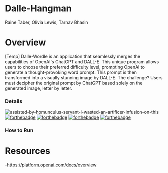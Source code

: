 # Dalle-Hangman
Raine Taber, Olivia Lewis, Tarnav Bhasin

# Overview
[Temp]
Dalle-Wordle is an application that seamlessly merges the capabilities of OpenAI's ChatGPT and DALL-E. This unique program allows users to choose their preferred difficulty level, prompting OpenAI to generate a thought-provoking word prompt. This prompt is then transformed into a visually stunning image by DALL-E. The challenge? Users must decipher the original prompt by ChatGPT based solely on the generated image, letter by letter.

### Details
![assisted-by-homunculus-servant-i-wasted-an-artificer-infusion-on-this](https://github.com/RIT-New-Media-Capstone/Dalle-Hangman/assets/89538871/670e0b9c-f14b-4e6e-a997-d0bbb4e40856)
[![forthebadge](http://forthebadge.com/images/badges/built-with-love.svg)](http://forthebadge.com)
[![forthebadge](https://forthebadge.com/images/badges/made-with-javascript.svg)](https://forthebadge.com)
[![forthebadge](https://forthebadge.com/images/badges/uses-html.svg)](https://forthebadge.com)
[![forthebadge](https://forthebadge.com/images/badges/uses-css.svg)](https://forthebadge.com)




### How to Run

# Resources
-https://platform.openai.com/docs/overview
